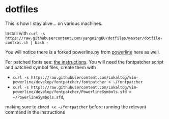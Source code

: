 # dotfiles
This is how I stay alive... on various machines.

Install with `curl -s https://raw.githubusercontent.com/yangningBU/dotfiles/master/dotfile-control.sh | bash -`

You will notice there is a forked powerline.py from [powerline](https://github.com/milkbikis/powerline-bash) here as well.

For patched fonts see: [the instructions](https://github.com/Lokaltog/vim-powerline/tree/develop/fontpatcher#os-x).
You will need the fontpatcher script and patched symbol files, create them with
- `curl -s https://raw.githubusercontent.com/Lokaltog/vim-powerline/develop/fontpatcher/fontpatcher > ~/fontpatcher`
- `curl -s https://raw.githubusercontent.com/Lokaltog/vim-powerline/develop/fontpatcher/PowerlineSymbols.sfd > ~/PowerlineSymbols.sfd`, 

making sure to `chmod +x ~/fontpatcher` before running the relevant command in the instructions
